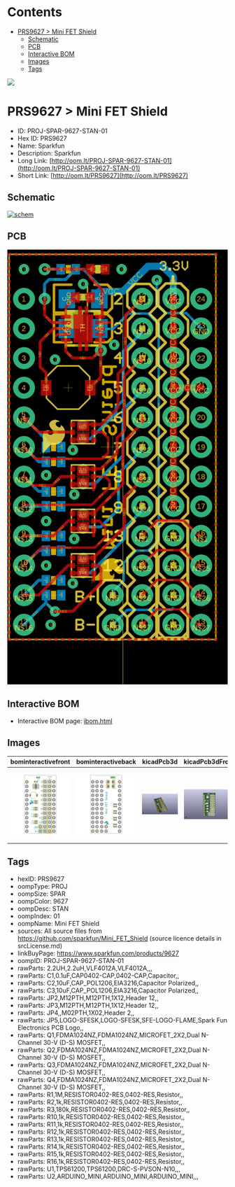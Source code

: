 



Contents
========

* [PRS9627 > Mini FET Shield](#prs9627--mini-fet-shield)
	* [Schematic](#schematic)
	* [PCB](#pcb)
	* [Interactive BOM](#interactive-bom)
	* [Images](#images)
	* [Tags](#tags)
  
![][im]
# PRS9627 > Mini FET Shield

- ID: PROJ-SPAR-9627-STAN-01
- Hex ID: PRS9627
- Name: Sparkfun
- Description: Sparkfun
- Long Link: [http://oom.lt/PROJ-SPAR-9627-STAN-01](http://oom.lt/PROJ-SPAR-9627-STAN-01)
- Short Link: [http://oom.lt/PRS9627](http://oom.lt/PRS9627)

## Schematic
  
[![schem](eagleSchemImage.png)](eagleSchemImage.png)
## PCB
  
[![pcb](eagleImage.png)](eagleImage.png)
## Interactive BOM

- Interactive BOM page: [ibom.html](https://htmlpreview.github.io/?https://github.com/oomlout/oomlout_OOMP_projects/blob/main/PROJ-SPAR-9627-STAN-01/kicad/bom/ibom.html)

## Images
  
  

|bominteractivefront|bominteractiveback|kicadPcb3d|kicadPcb3dFront|kicadPcb3dBack|eagleImage|eagleSchemImage|pcbdraw|pcbdrawback|
| :---: | :---: | :---: | :---: | :---: | :---: | :---: | :---: | :---: |
|[![bominteractivefront](bomFront_140.png)](bomFront.png)|[![bominteractiveback](bomBack_140.png)](bomBack.png)|[![kicadPcb3d](kicadPcb3d_140.png)](kicadPcb3d.png)|[![kicadPcb3dFront](kicadPcb3dFront_140.png)](kicadPcb3dFront.png)|[![kicadPcb3dBack](kicadPcb3dBack_140.png)](kicadPcb3dBack.png)|[![eagleImage](eagleImage_140.png)](eagleImage.png)|[![eagleSchemImage](eagleSchemImage_140.png)](eagleSchemImage.png)|[![pcbdraw](pcbdraw_140.png)](pcbdraw.png)|[![pcbdrawback](pcbdrawBack_140.png)](pcbdrawBack.png)|

## Tags

- hexID: PRS9627
- oompType: PROJ
- oompSize: SPAR
- oompColor: 9627
- oompDesc: STAN
- oompIndex: 01
- oompName: Mini FET Shield
- sources: All source files from https://github.com/sparkfun/Mini_FET_Shield (source licence details in srcLicense.md)
- linkBuyPage: https://www.sparkfun.com/products/9627
- oompID: PROJ-SPAR-9627-STAN-01
- rawParts: 2.2UH,2.2uH,VLF4012A,VLF4012A,,,
- rawParts: C1,0.1uF,CAP0402-CAP,0402-CAP,Capacitor,,
- rawParts: C2,10uF,CAP_POL1206,EIA3216,Capacitor Polarized,,
- rawParts: C3,10uF,CAP_POL1206,EIA3216,Capacitor Polarized,,
- rawParts: JP2,M12PTH,M12PTH,1X12,Header 12,,
- rawParts: JP3,M12PTH,M12PTH,1X12,Header 12,,
- rawParts: JP4,,M02PTH,1X02,Header 2,,
- rawParts: JP5,LOGO-SFESK,LOGO-SFESK,SFE-LOGO-FLAME,Spark Fun Electronics PCB Logo,,
- rawParts: Q1,FDMA1024NZ,FDMA1024NZ,MICROFET_2X2,Dual N-Channel 30-V (D-S) MOSFET,,
- rawParts: Q2,FDMA1024NZ,FDMA1024NZ,MICROFET_2X2,Dual N-Channel 30-V (D-S) MOSFET,,
- rawParts: Q3,FDMA1024NZ,FDMA1024NZ,MICROFET_2X2,Dual N-Channel 30-V (D-S) MOSFET,,
- rawParts: Q4,FDMA1024NZ,FDMA1024NZ,MICROFET_2X2,Dual N-Channel 30-V (D-S) MOSFET,,
- rawParts: R1,1M,RESISTOR0402-RES,0402-RES,Resistor,,
- rawParts: R2,1k,RESISTOR0402-RES,0402-RES,Resistor,,
- rawParts: R3,180k,RESISTOR0402-RES,0402-RES,Resistor,,
- rawParts: R10,1k,RESISTOR0402-RES,0402-RES,Resistor,,
- rawParts: R11,1k,RESISTOR0402-RES,0402-RES,Resistor,,
- rawParts: R12,1k,RESISTOR0402-RES,0402-RES,Resistor,,
- rawParts: R13,1k,RESISTOR0402-RES,0402-RES,Resistor,,
- rawParts: R14,1k,RESISTOR0402-RES,0402-RES,Resistor,,
- rawParts: R15,1k,RESISTOR0402-RES,0402-RES,Resistor,,
- rawParts: R16,1k,RESISTOR0402-RES,0402-RES,Resistor,,
- rawParts: U1,TPS61200,TPS61200,DRC-S-PVSON-N10,,,
- rawParts: U2,ARDUINO_MINI,ARDUINO_MINI,ARDUINO_MINI,,,



[im]: kicadPcb3d_450.png
